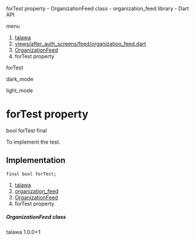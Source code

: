 




forTest property - OrganizationFeed class - organization\_feed library - Dart API







menu

1. [talawa](../../index.html)
2. [views/after\_auth\_screens/feed/organization\_feed.dart](../../views_after_auth_screens_feed_organization_feed/views_after_auth_screens_feed_organization_feed-library.html)
3. [OrganizationFeed](../../views_after_auth_screens_feed_organization_feed/OrganizationFeed-class.html)
4. forTest property

forTest


dark\_mode

light\_mode




# forTest property


bool
forTest
final

To implement the test.


## Implementation

```
final bool forTest;
```

 


1. [talawa](../../index.html)
2. [organization\_feed](../../views_after_auth_screens_feed_organization_feed/views_after_auth_screens_feed_organization_feed-library.html)
3. [OrganizationFeed](../../views_after_auth_screens_feed_organization_feed/OrganizationFeed-class.html)
4. forTest property

##### OrganizationFeed class





talawa
1.0.0+1






